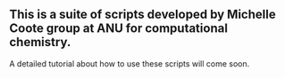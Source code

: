 ## This is a suite of scripts developed by Michelle Coote group at ANU for computational chemistry. 
A detailed tutorial about how to use these scripts will come soon.
